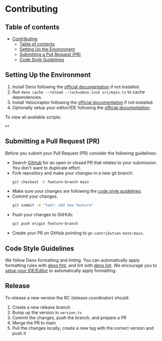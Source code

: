 # Contributing

## Table of contents

- [Contributing](#contributing)
  - [Table of contents](#table-of-contents)
  - [Setting Up the Environment](#setting-up-the-environment)
  - [Submitting a Pull Request (PR)](#submitting-a-pull-request-pr)
  - [Code Style Guidelines](#code-style-guidelines)

## Setting Up the Environment

1. Install Deno following the [official documentation][deno-install] if not
   installed.
2. Run `deno cache --reload --lock=deno.lock src/main.ts` to cache dependencies.
3. Install Velociraptor following the [official documentation][vr-install] if
   not installed.
4. Optionally setup your editor/IDE following the
   [official documentation][deno-env].

To view all available scripts:

```bash
vr
```

## Submitting a Pull Request (PR)

Before you submit your Pull Request (PR) consider the following guidelines:

- Search [GitHub][github-prs] for an open or closed PR that relates to your
  submission. You don't want to duplicate effort.
- Fork repository and make your changes in a new git branch:
  ```bash
  git checkout -b feature-branch main
  ```
- Make sure your changes are following the
  [code style guidelines](#code-style-guidelines).
- Commit your changes.
  ```bash
  git commit -m "feat: add new feature"
  ```
- Push your changes to GitHUb:
  ```bash
  git push origin feature-branch
  ```
- Create your PR on GitHub pointing to `gh-contribution-mate:main`.

## Code Style Guidelines

We follow Deno formatting and linting. You can automatically apply formatting
rules with [deno fmt][deno-fmt], and lint with [deno lint][deno-lint]. We
encourage you to [setup your IDE/Editor][deno-env] to automatically apply
formatting.

## Release

To release a new version the RC (release coordinator) should:

1. Create a new release branch
2. Bump up the version in `version.ts`
3. Commit the changes, push the branch, and prepare a PR
4. Merge the PR to main
5. Pull the changes locally, create a new tag with the correct version and push
   it

[deno-install]: https://deno.land/manual@v1.29.1/getting_started/installation
[deno-env]: https://deno.land/manual@v1.29.1/getting_started/setup_your_environment
[github-prs]: https://github.com/trunklabs/gh-contribution-mate/pulls
[deno-fmt]: https://deno.land/manual@v1.29.1/tools/formatter
[deno-lint]: https://deno.land/manual@v1.29.1/tools/linter
[conventional-commits]: https://www.conventionalcommits.org/en/v1.0.0/
[commitlint]: https://github.com/conventional-changelog/commitlint
[commitlint-config-conventional]: https://github.com/conventional-changelog/commitlint/tree/master/%40commitlint/config-conventional
[vr-install]: https://velociraptor.run/docs/installation/
